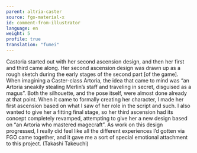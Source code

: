 ```yaml
---
parent: altria-caster
source: fgo-material-x
id: comment-from-illustrator
language: en
weight: 5
profile: true
translation: "fumei"
---
```


Castoria started out with her second ascension design, and then her first and third came along. Her second ascension design was drawn up as a rough sketch during the early stages of the second part [of the game]. When imagining a Caster-class Artoria, the idea that came to mind was “an Artoria sneakily stealing Merlin’s staff and traveling in secret, disguised as a magus”. Both the silhouette, and the pose itself, were almost done already at that point. When it came to formally creating her character, I made her first ascension based on what I saw of her role in the script and such. I also wanted to give her a fitting final stage, so her third ascension had its concept completely revamped, attempting to give her a new design based on “an Artoria who mastered magecraft”. As work on this design progressed, I really did feel like all the different experiences I’d gotten via FGO came together, and it gave me a sort of special emotional attachment to this project. (Takashi Takeuchi)
